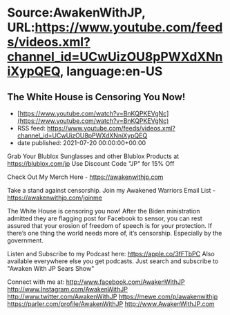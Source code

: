 # Source:AwakenWithJP, URL:https://www.youtube.com/feeds/videos.xml?channel_id=UCwUizOU8pPWXdXNniXypQEQ, language:en-US

## The White House is Censoring You Now!
 - [https://www.youtube.com/watch?v=BnKQPKEVgNc](https://www.youtube.com/watch?v=BnKQPKEVgNc)
 - RSS feed: https://www.youtube.com/feeds/videos.xml?channel_id=UCwUizOU8pPWXdXNniXypQEQ
 - date published: 2021-07-20 00:00:00+00:00

Grab Your Blublox Sunglasses and other Blublox Products at https://blublox.com/jp
Use Discount Code "JP" for 15% Off

Check Out My Merch Here - https://awakenwithjp.com

Take a stand against censorship. Join my Awakened Warriors Email List - https://awakenwithjp.com/joinme

The White House is censoring you now! After the Biden ministration admitted they are flagging post for Facebook to sensor, you can rest assured that your erosion of freedom of speech is for your protection. If there’s one thing the world needs more of, it’s censorship. Especially by the government.

Listen and Subscribe to my Podcast here: 
https://apple.co/3fFTbPC
Also available everywhere else you get podcasts. Just search and subscribe to "Awaken With JP Sears Show"

Connect with me at: 
http://www.facebook.com/AwakenWithJP
http://www.Instagram.com/AwakenWithJP
http://www.twitter.com/AwakenWithJP
https://mewe.com/p/awakenwithjp
https://parler.com/profile/AwakenWithJP
http://www.AwakenWithJP.com

